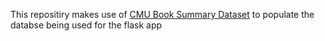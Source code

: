 This repositiry makes use of [CMU Book Summary Dataset](http://www.cs.cmu.edu/~dbamman/booksummaries.html) to populate the databse being used for the flask app
